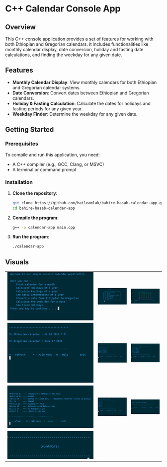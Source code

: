 # C++ Calendar Console App

## Overview

This C++ console application provides a set of features for working with both Ethiopian and Gregorian calendars. It includes functionalities like monthly calendar display, date conversion, holiday and fasting date calculations, and finding the weekday for any given date.

## Features

- **Monthly Calendar Display**: View monthly calendars for both Ethiopian and Gregorian calendar systems.
- **Date Conversion**: Convert dates between Ethiopian and Gregorian calendars.
- **Holiday & Fasting Calculation**: Calculate the dates for holidays and fasting periods for any given year.
- **Weekday Finder**: Determine the weekday for any given date.

## Getting Started

### Prerequisites

To compile and run this application, you need:

- A C++ compiler (e.g., GCC, Clang, or MSVC)
- A terminal or command prompt

### Installation

1. **Clone the repository**:
    ```bash
    git clone https://github.com/haileamlak/bahire-hasab-calendar-app.git
    cd bahire-hasab-calendar-app
    ```

2. **Compile the program**:
    ```bash
    g++ -o calendar-app main.cpp
    ```

3. **Run the program**:
    ```bash
    ./calendar-app
    ```
## Visuals

<table>
  <tr>
  </tr>
  <tr>
    <td><img src="screenshots/welcome_page.png" width=300></td>
    <td><img src="screenshots/homepage.png" width=300></td>
    <td><img src="screenshots/month_calendar.png" width=300></td>
  </tr>

  <tr>
    <td><img src="screenshots/date_convertor.png" width=300></td>
    <td><img src="screenshots/fastings.png" width=300></td>
    <td><img src="screenshots/holidays.png" width=300></td>
  </tr>

  <tr>
    <td><img src="screenshots/fixed_holidays.png" width=300></td>
    <td><img src="screenshots/basic_info_of_a_year.png" width=300></td>
    <td><img src="screenshots/find_week_day.png" width=300></td>
  </tr>
  
  <tr>
    <td><img src="screenshots/thank_you_page.png" width=900></td>
  </tr>
</table>
